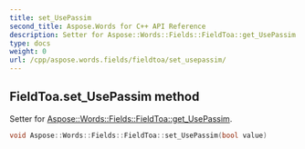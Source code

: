 ```yaml
---
title: set_UsePassim
second_title: Aspose.Words for C++ API Reference
description: Setter for Aspose::Words::Fields::FieldToa::get_UsePassim. 
type: docs
weight: 0
url: /cpp/aspose.words.fields/fieldtoa/set_usepassim/
---
```

## FieldToa.set_UsePassim method


Setter for [Aspose::Words::Fields::FieldToa::get_UsePassim](./get_usepassim/).

```cpp
void Aspose::Words::Fields::FieldToa::set_UsePassim(bool value)
```

